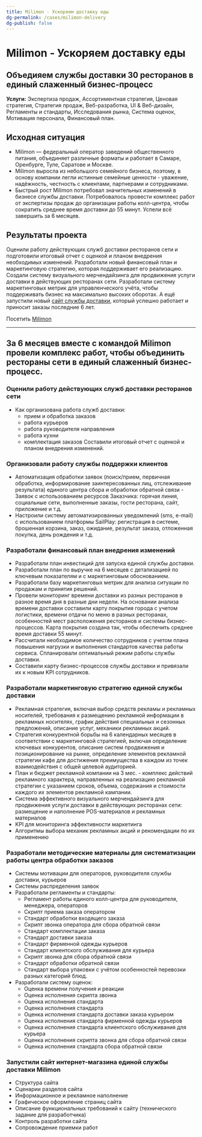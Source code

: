```yaml
---
title: Milimon - Ускоряем доставку еды
dg-permalink: /cases/milimon-delivery
dg-publish: false
---
```

# Milimon - Ускоряем доставку еды
## Объедияем службы доставки 30 ресторанов в единый слаженный бизнес-процесс

**Услуги:** Экспертиза продаж, Ассортиментная стратегия, Ценовая стратегия, Стратегия продаж, Веб-разработка, UI & Веб-дизайн, Регламенты и стандарты, Исследования рынка, Система оценок, Мотивация персонала, Финансовый план.

## Исходная ситуация
- Milimon — федеральный оператор заведений общественного питания, объединяет различные форматы и работает в Самаре, Оренбурге, Туле, Саратове и Москве. 
- Milimon выросла из небольшого семейного бизнеса, поэтому, в основу компании легли истинные семейные ценности - уважение, надёжность, честность с клиентами, партнерами и сотрудниками.
- Быстрый рост Milimon потребовал значительных изменений в бизнесе службы доставки. Потребовалось провести комплекс работ от экспертизы продаж до организации работы колл-центра, чтобы сократить среднее время доставки до 55 минут. Успели всё завершить за 6 месяцев.

## Результаты проекта
Оценили работу действующих служб доставки ресторанов сети и подготовили итоговый отчет с оценкой и планом внедрения необходимых изменений. Разработали новый финансовый план и маркетинговую стратегию, которая поддерживает его реализацию. Создали систему визуального мерчендайзинга для продвижения услуги доставки в действующих ресторанах сети. Разработали систему маркетинговых метрик для управленческого учёта, чтобы поддерживать бизнес на максимально высоких оборотах. А ещё запустили новый [сайт службы доставки](https://milimon.ru/), который успешно работает и приносит заказы последние 6 лет.

Посетить [Milimon](https://milimon.ru/)

---

## За 6 месяцев вместе с командой Milimon провели комплекс работ,  чтобы объединить рестораны сети в единый слаженный бизнес-процесс.

### Оценили работу действующих служб доставки ресторанов сети
- Как организована работа служб доставки:
	- прием и обработка заказов
	- работа курьеров
	- работа руководителя направления
	- работа кухни
	- комплектация заказов
Составили итоговый отчет с оценкой и планом внедрения изменений.

### Организовали работу службы поддержки клиентов
- Автоматизация обработки заявок (поиск/прием, первичная обработка, информирование заинтересованных лиц, отслеживание результата) единого центра сбора и обработки обратной связи - Заявок с использованием ресурсов Заказчика: горячая линия, социальные сети, выполненные заказы, гости ресторана, сайт, приложение и т.д.
- Настроили систему автоматизированных уведомлений (sms, e-mail) с использованием платформы SailPlay: регистрация в системе, брошенная корзина, заказ, ожидание, результат заказа, отложенная покупка, день рождения и т.д.

### Разработали финансовый план внедрения изменений
- Разработали план инвестиций для запуска единой службы доставки.
- Разработали план по выручке на 6 месяцев с детализацией по ключевым показателям и с маркетинговым обоснованием.
- Разработали базу маркетинговых метрик для анализа ситуации по продажам и принятия решений.
- Провели мониторинг времени доставки из разных ресторанов в разное время дня в разные дни недели. На основании анализа времени доставки составили карту покрытия города с учетом  логистики, времени отдачи по меню в разных ресторанах, особенностей мест расположения ресторанов и системы бизнес-процессов. Карта покрытия создана так, чтобы обеспечить среднее время доставки 55 минут.
- Рассчитали необходимое количество сотрудников с учетом плана повышения нагрузки и выполнения стандартов качества работы сервиса. Спланировали оптимальный режим работы службы доставки.
- Составили карту бизнес-процессов службы доставки и привязали их к новым KPI сотрудников.

### Разработали маркетинговую стратегию единой службы доставки
- Рекламная стратегия, включая выбор средств рекламы и рекламных носителей, требования к размещению рекламной информации в рекламных носителях, график действия специальных и сезонных предложений, описание услуг, механики рекламных акций.
- Стратегия конкурентной борьбы на 6 календарных месяцев в соответствии с маркетинговой стратегией, включая определение ключевых конкурентов, описание систем продвижения и позиционирование на рынке, определение элементов рекламной стратегии кафе для достижения преимущества в каждом из точек взаимодействия с общей целевой аудиторией.
- План и бюджет рекламной компании на 3 мес. - комплекс действий рекламного характера, направленных на реализацию рекламной стратегии с указанием сроков, объема, содержания и стоимости каждого их элементов рекламной кампании.
- Система эффективного визуального мерчендайзинга для продвижения услуги доставки в действующих ресторанах сети: размещение и наполнение POS-материалов и рекламных материалов
- KPI для мониторинга эффективности маркетинга
- Алгоритмы выбора механик рекламных акций и рекомендации по их применению

### Разработали методические материалы для систематизации работы центра обработки заказов
- Системы мотивации для операторов, руководителя службы доставки, курьеров
- Системы распределения заявок
- Разработали регламенты и стандарты:
	- Регламент работы единого колл-центра для руководителя, менеджера, операторов
	- Скрипт приема заказа оператором
	- Стандарт обработки входящего заказа
	- Скрипт звонка оператора для сбора обратной связи
	- Стандарт комплектации заказа
	- Стандарт доставки заказа
	- Стандарт фирменной одежды курьеров
	- Стандарт клиентского обслуживания для курьера
	- Скрипт звонка для сбора обратной связи
	- Стандарт обработки обратной связи
	- Стандарт выбора упаковки с учётом особенностей перевозки разных категорий блюд.
- Разработали систему оценок:
	- Оценка времени получения и реакции
	- Оценка исполнения скрипта звонка
	- Оценка исполнения стандарта
	- Оценка исполнения стандарта
	- Оценка исполнения стандарта доставки заказа курьером
	- Оценка исполнения стандарта фирменной одежды курьеров
	- Оценка исполнения стандарта клиентского обслуживания для курьера
	- Оценка исполнения скрипта звонка для сбора обратной связи
	- Оценка исполнения стандарта сбора обратной связи

### Запустили сайт интернет-магазина единой службы доставки Milimon
- Структура сайта
- Сценарии разделов сайта
- Информационное и рекламное наполнение
- Графическое оформление страниц сайта
- Описание функциональных требований к сайту (технического задание для разработчика)
- Контроль разработки сайта
- Сопровождение приемки работ
